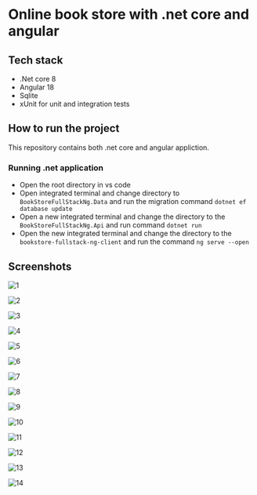 # Online book store with .net core and angular

## Tech stack

- .Net core 8
- Angular 18
- Sqlite
- xUnit for unit and integration tests

## How to run the project

This repository contains both .net core and angular appliction.

### Running .net application

- Open the root directory in vs code
- Open integrated terminal and change directory to `BookStoreFullStackNg.Data` and run the migration command `dotnet ef database update`
- Open a new integrated terminal and change the directory to the `BookStoreFullStackNg.Api` and run command `dotnet run`
- Open the new integrated terminal and change the directory to the `bookstore-fullstack-ng-client` and run the command `ng serve --open`

## Screenshots

![1](./screenshots/1.jpg)

![2](./screenshots/2.jpg)

![3](./screenshots/3.jpg)

![4](./screenshots/4.jpg)

![5](./screenshots/5.jpg)

![6](./screenshots/6.jpg)

![7](./screenshots/7.jpg)

![8](./screenshots/8.jpg)

![9](./screenshots/9.jpg)

![10](./screenshots/10.jpg)

![11](./screenshots/11.jpg)

![12](./screenshots/12.jpg)

![13](./screenshots/13.jpg)

![14](./screenshots/14.jpg)
